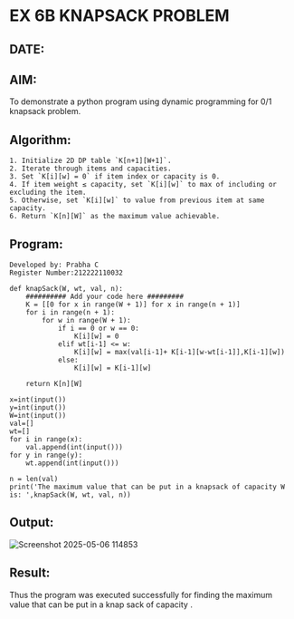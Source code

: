 # EX 6B KNAPSACK PROBLEM
## DATE:
## AIM:
To demonstrate a python program using dynamic programming for 0/1 knapsack problem.

## Algorithm:
```
1. Initialize 2D DP table `K[n+1][W+1]`.
2. Iterate through items and capacities.
3. Set `K[i][w] = 0` if item index or capacity is 0.
4. If item weight ≤ capacity, set `K[i][w]` to max of including or excluding the item.
5. Otherwise, set `K[i][w]` to value from previous item at same capacity.
6. Return `K[n][W]` as the maximum value achievable.
```

## Program:
```
Developed by: Prabha C
Register Number:212222110032

def knapSack(W, wt, val, n):
    ########## Add your code here #########
    K = [[0 for x in range(W + 1)] for x in range(n + 1)]
    for i in range(n + 1):
        for w in range(W + 1):
            if i == 0 or w == 0:
                K[i][w] = 0
            elif wt[i-1] <= w:
                K[i][w] = max(val[i-1]+ K[i-1][w-wt[i-1]],K[i-1][w])
            else:
                K[i][w] = K[i-1][w]
 
    return K[n][W]

x=int(input())
y=int(input())
W=int(input())
val=[]
wt=[]
for i in range(x):
    val.append(int(input()))
for y in range(y):
    wt.append(int(input()))

n = len(val)
print('The maximum value that can be put in a knapsack of capacity W is: ',knapSack(W, wt, val, n))
```

## Output:
![Screenshot 2025-05-06 114853](https://github.com/user-attachments/assets/47637dfb-95fd-4273-adb1-d876101cd06f)

## Result:
Thus the program was executed successfully for finding the maximum value that can be put in a knap sack of capacity .
